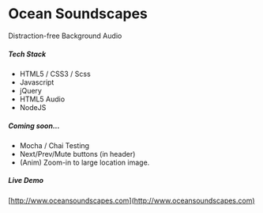 # Ocean Soundscapes
Distraction-free Background Audio



##### Tech Stack

* HTML5 / CSS3 / Scss
* Javascript
* jQuery
* HTML5 Audio
* NodeJS

##### Coming soon...

* Mocha / Chai Testing
* Next/Prev/Mute buttons (in header)
* (Anim) Zoom-in to large location image.

##### Live Demo
[http://www.oceansoundscapes.com](http://www.oceansoundscapes.com)






